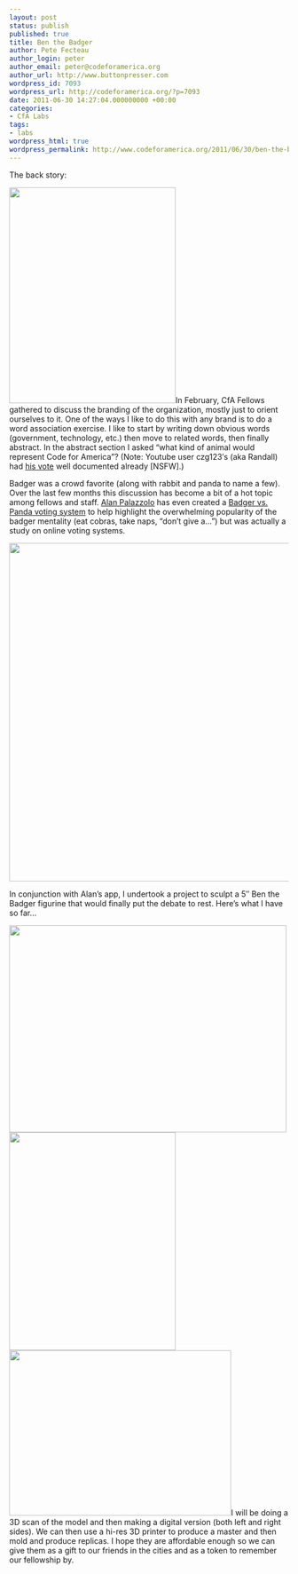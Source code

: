 ```yaml
---
layout: post
status: publish
published: true
title: Ben the Badger
author: Pete Fecteau
author_login: peter
author_email: peter@codeforamerica.org
author_url: http://www.buttonpresser.com
wordpress_id: 7093
wordpress_url: http://codeforamerica.org/?p=7093
date: 2011-06-30 14:27:04.000000000 +00:00
categories:
- CfA Labs
tags:
- labs
wordpress_html: true
wordpress_permalink: http://www.codeforamerica.org/2011/06/30/ben-the-badger/
---
```


<p>The back story:</p>
<p><img alt="" class="alignright size-full wp-image-7209" height="389" src="http://codeforamerica.org/wp-content/uploads/2011/06/badgerVSabhi.jpg" title="Badger vs. Abhi" width="300"/>In February, CfA Fellows gathered to discuss the branding of the organization, mostly just to orient ourselves to it. One of the ways I like to do this with any brand is to do a word association exercise. I like to start by writing down obvious words (government, technology, etc.) then move to related words, then finally abstract. In the abstract section I asked “what kind of animal would represent Code for America”? (Note: Youtube user czg123′s (aka Randall) had <a href="http://www.youtube.com/watch?v=4r7wHMg5Yjg" target="_blank" title="Randall's Honey Badger Video">his vote</a> well documented already [NSFW].)</p>
<p>Badger was a crowd favorite (along with rabbit and panda to name a few). Over the last few months this discussion has become a bit of a hot topic among fellows and staff. <a href="http://codeforamerica.org/author/alan/" title="Alan Palazzolo">Alan Palazzolo</a> has even created a <a href="http://badgerpanda.codeforamerica.org" target="_blank" title="Badger vs. Panda">Badger vs. Panda voting system</a> to help highlight the overwhelming popularity of the badger mentality (eat cobras, take naps, “don’t give a…”) but was actually a study on online voting systems.</p>
<p><a href="http://badgerpanda.codeforamerica.org"><img alt="" class="alignright size-large wp-image-7204" src="http://codeforamerica.org/wp-content/uploads/2011/06/badger-panda-1024x477.png" title="badger panda" width="610"/></a></p>
<p>In conjunction with Alan’s app, I undertook a project to sculpt a 5″ Ben the Badger figurine that would finally put the debate to rest. Here’s what I have so far…</p>
<p><img alt="" class="aligncenter size-full wp-image-7210" height="373" src="http://codeforamerica.org/wp-content/uploads/2011/06/ben-full-half.jpg" title="ben-full-half" width="500"/><img alt="" class="aligncenter size-full wp-image-7211" height="393" src="http://codeforamerica.org/wp-content/uploads/2011/06/ben-hind-quarter.jpg" title="ben-hind-quarter" width="300"/><img alt="" class="aligncenter size-full wp-image-7212" height="298" src="http://codeforamerica.org/wp-content/uploads/2011/06/ben-face-detail.jpg" title="ben-face-detail" width="400"/>I will be doing a 3D scan of the model and then making a digital version (both left and right sides). We can then use a hi-res 3D printer to produce a master and then mold and produce replicas. I hope they are affordable enough so we can give them as a gift to our friends in the cities and as a token to remember our fellowship by.</p>

